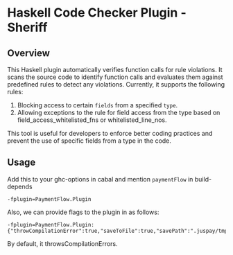 
# Haskell Code Checker Plugin - Sheriff

## Overview

This Haskell plugin automatically verifies function calls for rule violations. It scans the source code to identify function calls and evaluates them against predefined rules to detect any violations. Currently, it supports the following rules:

1. Blocking access to certain `fields` from a specified `type`.
2. Allowing exceptions to the rule for field access from the type based on field_access_whitelisted_fns or whitelisted_line_nos.

This tool is useful for developers to enforce better coding practices and prevent the use of specific fields from a type in the code.

## Usage

Add this to your ghc-options in cabal and mention `paymentFlow` in build-depends

```
-fplugin=PaymentFlow.Plugin
```
Also, we can provide flags to the plugin in as follows:
```
-fplugin=PaymentFlow.Plugin:{"throwCompilationError":true,"saveToFile":true,"savePath":".juspay/tmp/paymentFlow/","failOnFileNotFound":true}
```
By default, it throwsCompilationErrors.